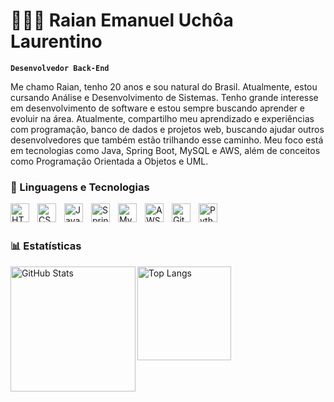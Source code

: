 # 👩🏻‍💻 Raian Emanuel Uchôa Laurentino

**`Desenvolvedor Back-End`**

Me chamo Raian, tenho 20 anos e sou natural do Brasil. Atualmente, estou cursando Análise e Desenvolvimento de Sistemas. Tenho grande interesse em desenvolvimento de software e estou sempre buscando aprender e evoluir na área.
Atualmente, compartilho meu aprendizado e experiências com programação, banco de dados e projetos web, buscando ajudar outros desenvolvedores que também estão trilhando esse caminho. Meu foco está em tecnologias como Java, Spring Boot, MySQL e AWS, além de conceitos como Programação Orientada a Objetos e UML.




### 🤖 Linguagens e Tecnologias

<img 
    align="left" 
    alt="HTML"
    title="HTML" 
    width="30px" 
    style="padding-right: 10px;" 
    src="https://cdn.jsdelivr.net/gh/devicons/devicon@latest/icons/html5/html5-original.svg" 
/>
<img 
    align="left" 
    alt="CSS" 
    title="CSS"
    width="30px" 
    style="padding-right: 10px;" 
    src="https://cdn.jsdelivr.net/gh/devicons/devicon@latest/icons/css3/css3-original.svg" 
/>

<img 
    align="left" 
    alt="Java"
    title="Java"
    width="30px" 
    style="padding-right: 10px;" 
    src="https://cdn.jsdelivr.net/gh/devicons/devicon@latest/icons/java/java-original.svg" 
/>
<img 
    align="left" 
    alt="Spring" 
    title="Spring"
    width="30px" 
    style="padding-right: 10px;" 
    src="https://cdn.jsdelivr.net/gh/devicons/devicon@latest/icons/spring/spring-original.svg"
/>
<img 
    align="left" 
    alt="MySQL" 
    title="MySQL"
    width="30px" 
    style="padding-right: 10px;" 
    src="https://cdn.jsdelivr.net/gh/devicons/devicon@latest/icons/mysql/mysql-original.svg" 
/>
<img 
    align="left" 
    alt="AWS" 
    title="AmazonWebServices"
    width="30px" 
    style="padding-right: 10px;" 
    src="https://cdn.jsdelivr.net/gh/devicons/devicon@latest/icons/amazonwebservices/amazonwebservices-original-wordmark.svg"
/>

<img 
    align="left" 
    alt="Git" 
    title="Git"
    width="30px" 
    style="padding-right: 10px;" 
    src="https://cdn.jsdelivr.net/gh/devicons/devicon@latest/icons/git/git-original.svg" 
/>
<img 
    align="left" 
    alt="Python" 
    title="Python"
    width="30px" 
    style="padding-right: 10px;" 
    src="https://cdn.jsdelivr.net/gh/devicons/devicon@latest/icons/python/python-original.svg" 
/>

<br/>
<br/>

### 📊 Estatísticas

<img 
  alt="GitHub Stats"
  height="200"
  align="left"
  src="https://github-readme-stats.vercel.app/api?username=Raian0590&show_icons=true&theme=tokyonight&include_all_commits=true&locale=pt-br"
/>

<img 
  alt="Top Langs"
  height="150"
  align="left"
  src="https://github-readme-stats.vercel.app/api/top-langs/?username=Raian0590&theme=tokyonight&layout=compact&custom_title=Tecnologias&langs_count=5"
/>

<br clear="both"/>
